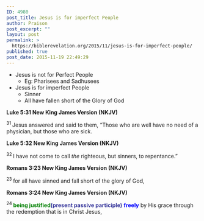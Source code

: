 ```yaml
---
ID: 4980
post_title: Jesus is for imperfect People
author: Praison
post_excerpt: ""
layout: post
permalink: >
  https://biblerevelation.org/2015/11/jesus-is-for-imperfect-people/
published: true
post_date: 2015-11-19 22:49:29
---
```

<ul>
	<li>Jesus is not for Perfect People
<ul>
	<li>Eg: Pharisees and Sadhusees</li>
</ul>
</li>
	<li>Jesus is for imperfect People
<ul>
	<li>Sinner</li>
	<li>All have fallen short of the Glory of God</li>
</ul>
</li>
</ul>
<p class="passage-display"><strong><span class="passage-display-bcv">Luke 5:31
</span><span class="passage-display-version">New King James Version (NKJV)</span></strong></p>
<span id="en-NKJV-25139" class="text Luke-5-31"><sup class="versenum">31 </sup>Jesus answered and said to them, <span class="woj">“Those who are well have no need of a physician, but those who are sick.</span></span>
<p class="passage-display"><strong><span class="passage-display-bcv">Luke 5:32
</span><span class="passage-display-version">New King James Version (NKJV)</span></strong></p>
<span id="en-NKJV-25140" class="text Luke-5-32"><sup class="versenum">32 </sup><span class="woj">I have not come to call <i>the</i> righteous, but sinners, to repentance.”</span></span>
<p class="passage-display"><strong><span class="passage-display-bcv">Romans 3:23
</span><span class="passage-display-version">New King James Version (NKJV)</span></strong></p>
<span id="en-NKJV-28015" class="text Rom-3-23"><sup class="versenum">23 </sup>for all have sinned and fall short of the glory of God,</span>
<p class="passage-display"><strong><span class="passage-display-bcv">Romans 3:24
</span><span class="passage-display-version">New King James Version (NKJV)</span></strong></p>
<span id="en-NKJV-28016" class="text Rom-3-24"><sup class="versenum">24 </sup><span style="color: #008000;"><strong>being justified</strong></span><span style="color: #333399;"><strong>(present passive participle)</strong></span> <span style="color: #0000ff;"><strong>freely</strong></span> by His grace through the redemption that is in Christ Jesus,</span>